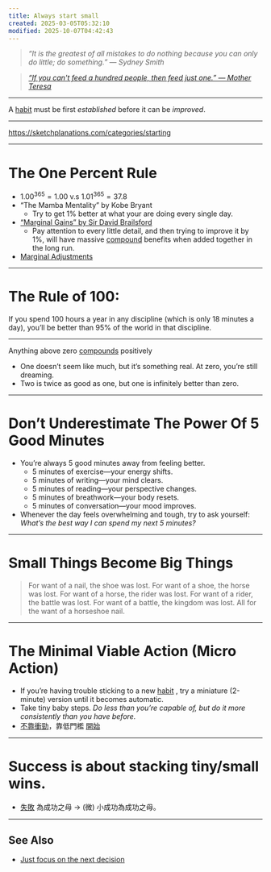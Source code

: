 ```yaml
---
title: Always start small
created: 2025-03-05T05:32:10
modified: 2025-10-07T04:42:43
---
```


> _“It is the greatest of all mistakes to do nothing because you can only do little; do something.” — Sydney Smith_

> _[“If you can't feed a hundred people, then feed just one.” — Mother Teresa](https://www.brainyquote.com/quotes/mother_teresa_105649)_

---

A [habit](be-a-habit-and-routine-machine.md) must be first _established_ before it can be _improved_.

---

<https://sketchplanations.com/categories/starting>

---

# The One Percent Rule

* $1.00^{365} = 1.00$ v.s $1.01^{365} = 37.8$
* “The Mamba Mentality” by Kobe Bryant
	* Try to get 1% better at what your are doing every single day.
* [“Marginal Gains” by Sir David Brailsford](https://www.youtube.com/watch?v=THNBIQenywc)
	* Pay attention to every little detail, and then trying to improve it by 1%, will have massive [compound](The%20Compounding%20Effect.md) benefits when added together in the long run.
* [Marginal Adjustments](https://youtu.be/TQMbvJNRpLE)

---

# The Rule of 100:

If you spend 100 hours a year in any discipline (which is only 18 minutes a day), you’ll be better than 95% of the world in that discipline.

---

Anything above zero [compounds](The%20Compounding%20Effect.md) positively

* One doesn’t seem like much, but it’s something real. At zero, you’re still dreaming.
* Two is twice as good as one, but one is infinitely better than zero.

---

# Don’t Underestimate The Power Of 5 Good Minutes

* You’re always 5 good minutes away from feeling better.
	* 5 minutes of exercise—your energy shifts. 
	* 5 minutes of writing—your mind clears. 
	* 5 minutes of reading—your perspective changes. 
	* 5 minutes of breathwork—your body resets. 
	* 5 minutes of conversation—your mood improves.
* Whenever the day feels overwhelming and tough, try to ask yourself: _What’s the best way I can spend my next 5 minutes?_

---

# Small Things Become Big Things

> For want of a nail, the shoe was lost.
> For want of a shoe, the horse was lost.
> For want of a horse, the rider was lost.
> For want of a rider, the battle was lost.
> For want of a battle, the kingdom was lost.
> All for the want of a horseshoe nail.

---

# The Minimal Viable Action (Micro Action)

* If you’re having trouble sticking to a new [habit](be-a-habit-and-routine-machine.md) , try a miniature (2-minute) version until it becomes automatic.
* Take tiny baby steps. _Do less than you’re capable of, but do it more consistently than you have before._
* [不靠衝勁](Do%20not%20use%20your%20willpower%20unless%20you%20absolutely%20have%20to.md)，靠低門檻 [開始](just-getting-started.md)

---

# Success is about stacking tiny/small wins.

* [失敗](Failing%20forward%20turns%20setbacks%20into%20stepping%20stones.md) 為成功之母 → (微) 小成功為成功之母。

---

## See Also

* [Just focus on the next decision](just-focus-on-the-next-decision.md)
